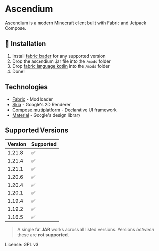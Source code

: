 # Ascendium

Ascendium is a modern Minecraft client built with Fabric and Jetpack Compose.

## 🔧 Installation

1. Install [fabric loader](https://fabricmc.net/) for any supported version
2. Drop the ascendium .jar file into the `/mods` folder
3. Drop [fabric language kotlin](https://modrinth.com/mod/fabric-language-kotlin) into the `/mods` folder
4. Done!

## Technologies

- [Fabric](https://fabricmc.net/) - Mod loader
- [Skia](https://skia.org/) - Google's 2D Renderer
- [Compose multiplatform](https://github.com/JetBrains/compose-multiplatform/) - Declarative UI framework
- [Material](https://m3.material.io/) - Google's design library

## Supported Versions

| Version | Supported |
|---------|-----------|
| 1.21.8  | ✅         |
| 1.21.4  | ✅         |
| 1.21.1  | ✅         |
| 1.20.6  | ✅         |
| 1.20.4  | ✅         |
| 1.20.1  | ✅         |
| 1.19.4  | ✅         |
| 1.19.2  | ✅         |
| 1.16.5  | ✅         |

> A single **fat JAR** works across all listed versions. Versions *between* these are **not supported**.

License: GPL v3
